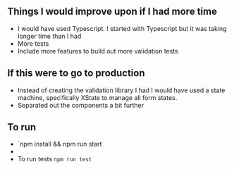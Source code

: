 ## Things I would improve upon if I had more time

* I would have used Typescript.  I started with Typescript but it was taking longer time than I had
* More tests
* Include more features to build out more validation tests

## If this were to go to production
* Instead of creating the validation library I had I would have used a state machine, specifically XState to manage all form states.
* Separated out the components a bit further

## To run
* `npm install && npm run start
*
* To run tests `npm run test`
